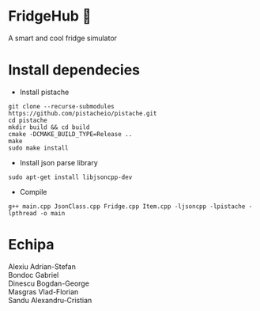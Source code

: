 # FridgeHub :ice_cube:
A smart and cool fridge simulator

# Install dependecies
- Install pistache
```
git clone --recurse-submodules https://github.com/pistacheio/pistache.git
cd pistache 
mkdir build && cd build 
cmake -DCMAKE_BUILD_TYPE=Release .. 
make 
sudo make install
```

- Install json parse library 
```
sudo apt-get install libjsoncpp-dev
```

- Compile 
```
g++ main.cpp JsonClass.cpp Fridge.cpp Item.cpp -ljsoncpp -lpistache -lpthread -o main
```

# Echipa
Alexiu Adrian-Stefan
<br />
Bondoc Gabriel
<br />
Dinescu Bogdan-George
<br />
Masgras Vlad-Florian
<br />
Sandu Alexandru-Cristian
